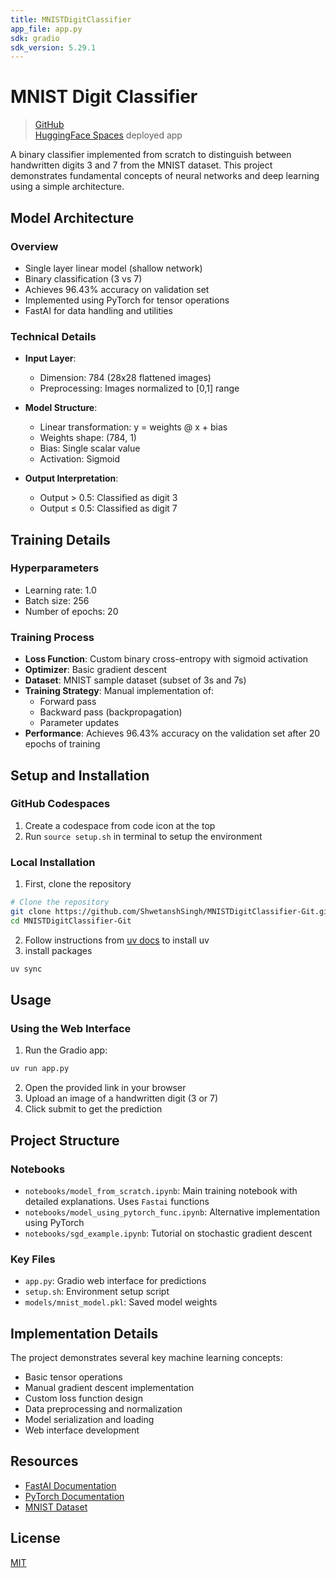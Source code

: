 ```yaml
---
title: MNISTDigitClassifier
app_file: app.py
sdk: gradio
sdk_version: 5.29.1
---
```

# MNIST Digit Classifier

> [GitHub](https://github.com/ShwetanshSingh/MNISTDigitClassifier-Git)  
> [HuggingFace Spaces](https://huggingface.co/spaces/ShwetanshSingh/MNISTDigitClassifier) deployed app

A binary classifier implemented from scratch to distinguish between handwritten digits 3 and 7 from the MNIST dataset. This project demonstrates fundamental concepts of neural networks and deep learning using a simple architecture.

## Model Architecture

### Overview
- Single layer linear model (shallow network)
- Binary classification (3 vs 7)
- Achieves 96.43% accuracy on validation set
- Implemented using PyTorch for tensor operations
- FastAI for data handling and utilities

### Technical Details
- **Input Layer**: 
  - Dimension: 784 (28x28 flattened images)
  - Preprocessing: Images normalized to [0,1] range
  
- **Model Structure**:
  - Linear transformation: y = weights @ x + bias
  - Weights shape: (784, 1)
  - Bias: Single scalar value
  - Activation: Sigmoid
  
- **Output Interpretation**:
  - Output > 0.5: Classified as digit 3
  - Output ≤ 0.5: Classified as digit 7

## Training Details

### Hyperparameters

- Learning rate: 1.0
- Batch size: 256
- Number of epochs: 20

### Training Process

- **Loss Function**: Custom binary cross-entropy with sigmoid activation
- **Optimizer**: Basic gradient descent
- **Dataset**: MNIST sample dataset (subset of 3s and 7s)
- **Training Strategy**: Manual implementation of:
  - Forward pass
  - Backward pass (backpropagation)
  - Parameter updates
- **Performance**: Achieves 96.43% accuracy on the validation set after 20 epochs of training

## Setup and Installation

### GitHub Codespaces
1. Create a codespace from code icon at the top
2. Run `source setup.sh` in terminal to setup the environment

### Local Installation

1. First, clone the repository
```bash
# Clone the repository
git clone https://github.com/ShwetanshSingh/MNISTDigitClassifier-Git.git
cd MNISTDigitClassifier-Git
```
2. Follow instructions from [uv docs](https://docs.astral.sh/uv/getting-started/installation/) to install uv
3. install packages
```bash
uv sync
```

## Usage

### Using the Web Interface
1. Run the Gradio app:
```bash
uv run app.py
```
2. Open the provided link in your browser
3. Upload an image of a handwritten digit (3 or 7)
4. Click submit to get the prediction

## Project Structure
### Notebooks
- `notebooks/model_from_scratch.ipynb`: Main training notebook with detailed explanations. Uses `Fastai` functions
- `notebooks/model_using_pytorch_func.ipynb`: Alternative implementation using PyTorch
- `notebooks/sgd_example.ipynb`: Tutorial on stochastic gradient descent

### Key Files
- `app.py`: Gradio web interface for predictions
- `setup.sh`: Environment setup script
- `models/mnist_model.pkl`: Saved model weights

## Implementation Details

The project demonstrates several key machine learning concepts:
- Basic tensor operations
- Manual gradient descent implementation
- Custom loss function design
- Data preprocessing and normalization
- Model serialization and loading
- Web interface development

## Resources
- [FastAI Documentation](https://docs.fast.ai/)
- [PyTorch Documentation](https://pytorch.org/docs/)
- [MNIST Dataset](http://yann.lecun.com/exdb/mnist/)

## License
[MIT](https://choosealicense.com/licenses/mit/)
